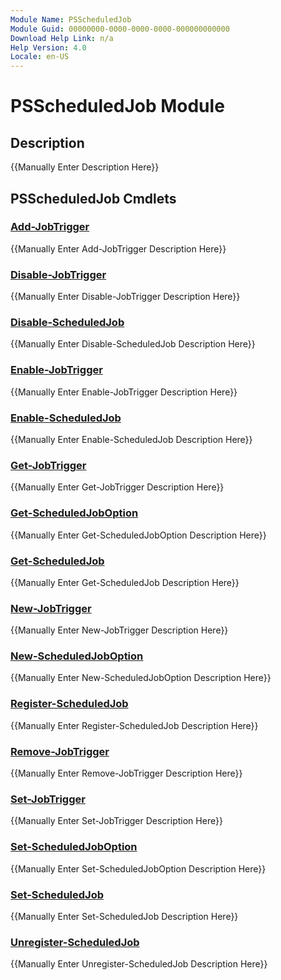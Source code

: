 ```yaml
---
Module Name: PSScheduledJob
Module Guid: 00000000-0000-0000-0000-000000000000
Download Help Link: n/a
Help Version: 4.0
Locale: en-US
---
```


# PSScheduledJob Module
## Description
{{Manually Enter Description Here}}

## PSScheduledJob Cmdlets
### [Add-JobTrigger](Add-JobTrigger.md)
{{Manually Enter Add-JobTrigger Description Here}}

### [Disable-JobTrigger](Disable-JobTrigger.md)
{{Manually Enter Disable-JobTrigger Description Here}}

### [Disable-ScheduledJob](Disable-ScheduledJob.md)
{{Manually Enter Disable-ScheduledJob Description Here}}

### [Enable-JobTrigger](Enable-JobTrigger.md)
{{Manually Enter Enable-JobTrigger Description Here}}

### [Enable-ScheduledJob](Enable-ScheduledJob.md)
{{Manually Enter Enable-ScheduledJob Description Here}}

### [Get-JobTrigger](Get-JobTrigger.md)
{{Manually Enter Get-JobTrigger Description Here}}

### [Get-ScheduledJobOption](Get-ScheduledJobOption.md)
{{Manually Enter Get-ScheduledJobOption Description Here}}

### [Get-ScheduledJob](Get-ScheduledJob.md)
{{Manually Enter Get-ScheduledJob Description Here}}

### [New-JobTrigger](New-JobTrigger.md)
{{Manually Enter New-JobTrigger Description Here}}

### [New-ScheduledJobOption](New-ScheduledJobOption.md)
{{Manually Enter New-ScheduledJobOption Description Here}}

### [Register-ScheduledJob](Register-ScheduledJob.md)
{{Manually Enter Register-ScheduledJob Description Here}}

### [Remove-JobTrigger](Remove-JobTrigger.md)
{{Manually Enter Remove-JobTrigger Description Here}}

### [Set-JobTrigger](Set-JobTrigger.md)
{{Manually Enter Set-JobTrigger Description Here}}

### [Set-ScheduledJobOption](Set-ScheduledJobOption.md)
{{Manually Enter Set-ScheduledJobOption Description Here}}

### [Set-ScheduledJob](Set-ScheduledJob.md)
{{Manually Enter Set-ScheduledJob Description Here}}

### [Unregister-ScheduledJob](Unregister-ScheduledJob.md)
{{Manually Enter Unregister-ScheduledJob Description Here}}

